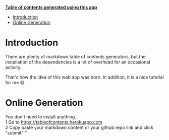 **[Table of contents generated using this app](https://tableofcontents.herokuapp.com)**

- [Introduction](#introduction)
- [Online Generation](#online-generation)

# Introduction
There are plenty of markdown table of contents generators, but the installation of the dependencies
 is a lot of overhead for an occasional activity.
 
That's how the idea of this web app was born. In addition, it is a nice tutorial for me :smile:
 
# Online Generation
You don't need to install anything.
<br>1 Go to https://tableofcontents.herokuapp.com
<br>2 Copy paste your markdown content or your github repo link and click "submit"
"
